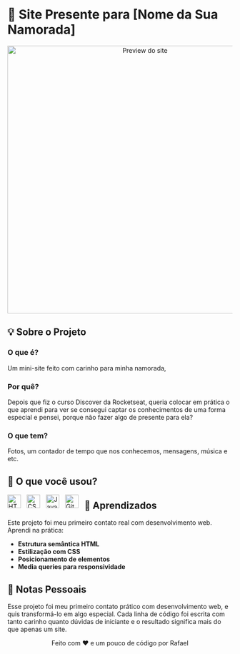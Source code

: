 # 💝 Site Presente para [Nome da Sua Namorada]

<div align="center">
  <img src="./FOTOS/f" alt="Preview do site" width="600">
</div>

## 💡 Sobre o Projeto
### O que é?<br>
Um mini-site feito com carinho para minha namorada, 

### Por quê?<br>
Depois que fiz o curso Discover da Rocketseat, queria colocar em prática o que aprendi para ver se consegui captar os conhecimentos de uma forma especial e pensei, porque não fazer algo de presente para ela?

### O que tem?<br>
Fotos, um contador de tempo que nos conhecemos, mensagens, música e etc.

## 🧩 O que você usou?
<img align="left" alt="HTML" title="HTML" width="30px" style="padding-right: 10px;" src="https://cdn.jsdelivr.net/gh/devicons/devicon@latest/icons/html5/html5-original.svg" />
<img align="left" alt="CSS" title="CSS" width="30px" style="padding-right: 10px;" src="https://cdn.jsdelivr.net/gh/devicons/devicon@latest/icons/css3/css3-original.svg" />
<img align="left" alt="JavaScript" title="JavaScript" width="30px" style="padding-right: 10px;" src="https://cdn.jsdelivr.net/gh/devicons/devicon@latest/icons/javascript/javascript-original.svg" />
<img align="left" alt="Git" title="Git" width="30px" style="padding-right: 10px;" src="https://cdn.jsdelivr.net/gh/devicons/devicon@latest/icons/git/git-original.svg" />

## 📝 Aprendizados
Este projeto foi meu primeiro contato real com desenvolvimento web. Aprendi na prática:

* **Estrutura semântica HTML**
* **Estilização com CSS**
* **Posicionamento de elementos**
* **Media queries para responsividade**
  
## 📌 Notas Pessoais
Esse projeto foi meu primeiro contato prático com desenvolvimento web, e quis transformá-lo em algo especial. Cada linha de código foi escrita com tanto carinho quanto dúvidas de iniciante e o resultado significa mais do que apenas um site.

<div align="center"> Feito com ❤️ e um pouco de código por Rafael
